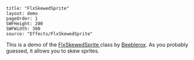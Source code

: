 ```
title: "FlxSkewedSprite"
layout: demo
pageOrder: 1
SWFHeight: 200
SWFWidth: 300
source: "Effects/FlxSkewedSprite"
```

This is a demo of the [FlxSkewedSprite ](https://github.com/HaxeFlixel/flixel-addons/blob/master/flixel/addons/display/FlxSkewedSprite.hx)class by [Beeblerox](https://github.com/Beeblerox). As you probably guessed, it allows you to skew sprites.